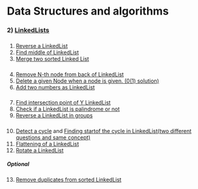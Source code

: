 # Data Structures and algorithms

### 2) [LinkedLists](https://github.com/Rani-dha/DSA/tree/master/2%20LinkedList)
#####
1. [Reverse a LinkedList](https://github.com/Rani-dha/DSA/tree/master/2%20LinkedList/1%20Reverse%20%20a%20LinkedList)
2. [Find middle of LinkedList](https://github.com/Rani-dha/DSA/tree/master/2%20LinkedList/2%20Middle%20of%20the%20LinkedList)
3. [Merge two sorted Linked List](https://github.com/Rani-dha/DSA/tree/master/2%20LinkedList/3%20Merge%20two%20sorted%20LinkedList)

##### 
4. [Remove N-th node from back of LinkedList](https://github.com/Rani-dha/DSA/tree/master/2%20LinkedList/4%20Remove%20Nth%20node%20from%20the%20End%20of%20the%20LinkedList)
5. [Delete a given Node when a node is given. (0(1) solution)](https://github.com/Rani-dha/DSA/tree/master/2%20LinkedList/%20Delete%20the%20given%20node%20when%20the%20node%20is%20given)
6. [Add two numbers as LinkedList](https://github.com/Rani-dha/DSA/tree/master/2%20LinkedList/6%20Add%20two%20numbers%20in%20LinkedList)

##### 
7. [Find intersection point of Y LinkedList](https://github.com/Rani-dha/DSA/tree/master/2%20LinkedList/7%20Intersection%20of%20two%20LinkedLists)
8. [Check if a LinkedList is palindrome or not](https://github.com/Rani-dha/DSA/tree/master/2%20LinkedList/8%20Check%20if%20LinkedList%20is%20palindrome%20or%20not)
9. [Reverse a LinkedList in groups]()

##### 
10. [Detect a cycle](https://github.com/Rani-dha/DSA/tree/master/2%20LinkedList/10%20LinkedList%20Cycle/Detect%20a%20Cycle%20in%20LinkedList) and [Finding startof the cycle in LinkedList(two different questions and same concept)](https://github.com/Rani-dha/DSA/tree/master/2%20LinkedList/10%20LinkedList%20Cycle/Find%20the%20starting%20point%20of%20the%20cycle)
11. [Flattening of a LinkedList]()
12. [Rotate a LinkedList](https://github.com/Rani-dha/DSA/tree/master/2%20LinkedList/12%20Rotate%20a%20LinkedList)

##### Optional
13. [Remove duplicates from  sorted LinkedList](https://github.com/Rani-dha/DSA/tree/master/2%20LinkedList/13%20Remove%20duplicates%20from%20sorted%20LinkedList)
